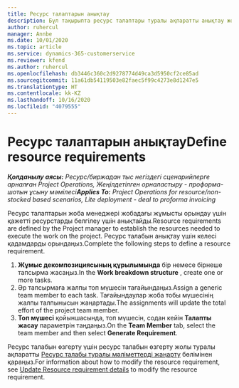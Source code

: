 ```yaml
---
title: Ресурс талаптарын анықтау
description: Бұл тақырыпта ресурс талаптары туралы ақпаратты анықтау жолы туралы ақпарат берілген.
author: ruhercul
manager: Annbe
ms.date: 10/01/2020
ms.topic: article
ms.service: dynamics-365-customerservice
ms.reviewer: kfend
ms.author: ruhercul
ms.openlocfilehash: db3446c360c2d9278774d49ca3d5950cf2ce85ad
ms.sourcegitcommit: 11a61db54119503e82faec5f99c4273e8d1247e5
ms.translationtype: HT
ms.contentlocale: kk-KZ
ms.lasthandoff: 10/16/2020
ms.locfileid: "4079555"
---
```

# <a name="define-resource-requirements"></a><span data-ttu-id="ed977-103">Ресурс талаптарын анықтау</span><span class="sxs-lookup"><span data-stu-id="ed977-103">Define resource requirements</span></span>

<span data-ttu-id="ed977-104">_**Қолданылу аясы:** Ресурс/биржадан тыс негіздегі сценарийлерге арналған Project Operations, Жеңілдетілген орналастыру - проформа-шотын ұсыну мәмілесі_</span><span class="sxs-lookup"><span data-stu-id="ed977-104">_**Applies To:** Project Operations for resource/non-stocked based scenarios, Lite deployment - deal to proforma invoicing_</span></span>

<span data-ttu-id="ed977-105">Ресурс талаптарын жоба менеджері жобадағы жұмысты орындау үшін қажетті ресурстарды белгілеу үшін анықтайды.</span><span class="sxs-lookup"><span data-stu-id="ed977-105">Resource requirements are defined by the Project manager to establish the resources needed to execute the work on the project.</span></span> <span data-ttu-id="ed977-106">Ресурс талабын анықтау үшін келесі қадамдарды орындаңыз.</span><span class="sxs-lookup"><span data-stu-id="ed977-106">Complete the following steps to define a resource requirement.</span></span>

1.  <span data-ttu-id="ed977-107">**Жұмыс декомпозициясының құрылымында** бір немесе бірнеше тапсырма жасаңыз.</span><span class="sxs-lookup"><span data-stu-id="ed977-107">In the **Work breakdown structure** , create one or more tasks.</span></span>
2.  <span data-ttu-id="ed977-108">Әр тапсырмаға жалпы топ мүшесін тағайындаңыз.</span><span class="sxs-lookup"><span data-stu-id="ed977-108">Assign a generic team member to each task.</span></span> <span data-ttu-id="ed977-109">Тағайындаулар жоба тобы мүшесінің жалпы талпынысын жаңартады.</span><span class="sxs-lookup"><span data-stu-id="ed977-109">The assignments will update the total effort of the project team member.</span></span>
3.  <span data-ttu-id="ed977-110">**Топ мүшесі** қойыншасында, топ мүшесін, содан кейін **Талапты жасау** параметрін таңдаңыз.</span><span class="sxs-lookup"><span data-stu-id="ed977-110">On the **Team Member** tab, select the team member and then select **Generate Requirement**.</span></span>

<span data-ttu-id="ed977-111">Ресурс талабын өзгерту үшін ресурс талабын өзгерту жолы туралы ақпаратты [ Ресурс талабы туралы мәліметтерді жаңарту](define-resource-requirements.md) бөлімінен қараңыз.</span><span class="sxs-lookup"><span data-stu-id="ed977-111">For information about how to modify the resource requirement, see [Update Resource requirement details](define-resource-requirements.md) to modify the resource requirement.</span></span>